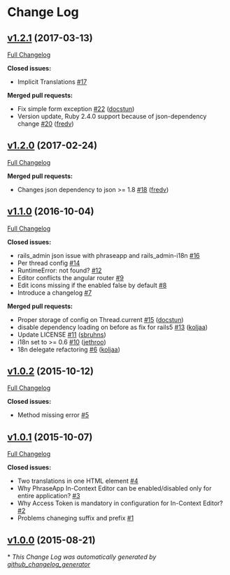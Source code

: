 # Change Log

## [v1.2.1](https://github.com/phrase/phraseapp-in-context-editor-ruby/tree/v1.2.1) (2017-03-13)
[Full Changelog](https://github.com/phrase/phraseapp-in-context-editor-ruby/compare/v1.2.0...v1.2.1)

**Closed issues:**

- Implicit Translations [\#17](https://github.com/phrase/phraseapp-in-context-editor-ruby/issues/17)

**Merged pull requests:**

- Fix simple form exception [\#22](https://github.com/phrase/phraseapp-in-context-editor-ruby/pull/22) ([docstun](https://github.com/docstun))
- Version update, Ruby 2.4.0 support because of json-dependency change  [\#20](https://github.com/phrase/phraseapp-in-context-editor-ruby/pull/20) ([fredv](https://github.com/fredv))

## [v1.2.0](https://github.com/phrase/phraseapp-in-context-editor-ruby/tree/v1.2.0) (2017-02-24)
[Full Changelog](https://github.com/phrase/phraseapp-in-context-editor-ruby/compare/v1.1.0...v1.2.0)

**Merged pull requests:**

- Changes json dependency to json \>= 1.8 [\#18](https://github.com/phrase/phraseapp-in-context-editor-ruby/pull/18) ([fredv](https://github.com/fredv))

## [v1.1.0](https://github.com/phrase/phraseapp-in-context-editor-ruby/tree/v1.1.0) (2016-10-04)
[Full Changelog](https://github.com/phrase/phraseapp-in-context-editor-ruby/compare/v1.0.2...v1.1.0)

**Closed issues:**

- rails\_admin json issue with phraseapp and rails\_admin-i18n [\#16](https://github.com/phrase/phraseapp-in-context-editor-ruby/issues/16)
- Per thread config [\#14](https://github.com/phrase/phraseapp-in-context-editor-ruby/issues/14)
- RuntimeError: not found? [\#12](https://github.com/phrase/phraseapp-in-context-editor-ruby/issues/12)
- Editor conflicts the angular router [\#9](https://github.com/phrase/phraseapp-in-context-editor-ruby/issues/9)
- Edit icons missing if the enabled false by default [\#8](https://github.com/phrase/phraseapp-in-context-editor-ruby/issues/8)
- Introduce a changelog [\#7](https://github.com/phrase/phraseapp-in-context-editor-ruby/issues/7)

**Merged pull requests:**

- Proper storage of config on Thread.current [\#15](https://github.com/phrase/phraseapp-in-context-editor-ruby/pull/15) ([docstun](https://github.com/docstun))
- disable dependency loading on before as fix for rails5 [\#13](https://github.com/phrase/phraseapp-in-context-editor-ruby/pull/13) ([koljaa](https://github.com/koljaa))
- Update LICENSE [\#11](https://github.com/phrase/phraseapp-in-context-editor-ruby/pull/11) ([sbruhns](https://github.com/sbruhns))
- i18n set to \>= 0.6 [\#10](https://github.com/phrase/phraseapp-in-context-editor-ruby/pull/10) ([jethroo](https://github.com/jethroo))
- 18n delegate refactoring [\#6](https://github.com/phrase/phraseapp-in-context-editor-ruby/pull/6) ([koljaa](https://github.com/koljaa))

## [v1.0.2](https://github.com/phrase/phraseapp-in-context-editor-ruby/tree/v1.0.2) (2015-10-12)
[Full Changelog](https://github.com/phrase/phraseapp-in-context-editor-ruby/compare/v1.0.1...v1.0.2)

**Closed issues:**

- Method missing error [\#5](https://github.com/phrase/phraseapp-in-context-editor-ruby/issues/5)

## [v1.0.1](https://github.com/phrase/phraseapp-in-context-editor-ruby/tree/v1.0.1) (2015-10-07)
[Full Changelog](https://github.com/phrase/phraseapp-in-context-editor-ruby/compare/v1.0.0...v1.0.1)

**Closed issues:**

- Two translations in one HTML element [\#4](https://github.com/phrase/phraseapp-in-context-editor-ruby/issues/4)
- Why PhraseApp In-Context Editor can be enabled/disabled only for entire application? [\#3](https://github.com/phrase/phraseapp-in-context-editor-ruby/issues/3)
- Why Access Token is mandatory in configuration for In-Context Editor?  [\#2](https://github.com/phrase/phraseapp-in-context-editor-ruby/issues/2)
- Problems chaneging suffix and prefix [\#1](https://github.com/phrase/phraseapp-in-context-editor-ruby/issues/1)

## [v1.0.0](https://github.com/phrase/phraseapp-in-context-editor-ruby/tree/v1.0.0) (2015-08-21)


\* *This Change Log was automatically generated by [github_changelog_generator](https://github.com/skywinder/Github-Changelog-Generator)*